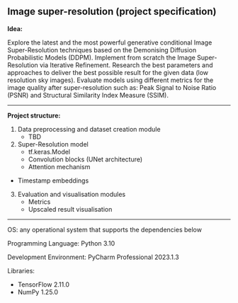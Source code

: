 ## Image super-resolution (project specification)
**Idea:**

Explore the latest and the most powerful generative conditional Image Super-Resolution techniques based on the Demonising Diffusion Probabilistic Models (DDPM). Implement from scratch the Image Super-Resolution via Iterative Refinement. Research the best parameters and approaches to deliver the best possible result for the given data (low resolution sky images). Evaluate models using different metrics for the image quality after super-resolution such as: Peak Signal to Noise Ratio (PSNR) and Structural Similarity Index Measure (SSIM).

----

**Project structure:**
1. Data preprocessing and dataset creation module
	* TBD
2. Super-Resolution model
	* tf.keras.Model 
	* Convolution blocks (UNet architecture)
	* Attention mechanism
  * Timestamp embeddings
3. Evaluation and visualisation modules
	* Metrics
	* Upscaled result visualisation

----

OS: any operational system that supports the dependencies below

Programming Language: Python 3.10

Development Environment: PyCharm Professional 2023.1.3

Libraries:
- TensorFlow 2.11.0
- NumPy 1.25.0
